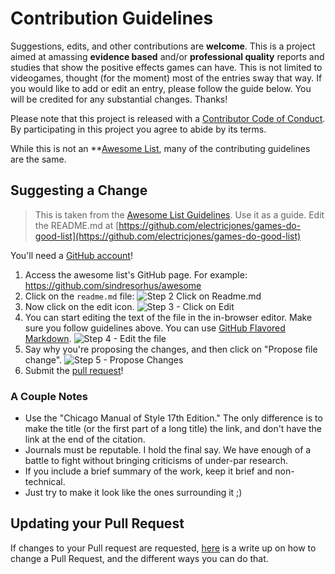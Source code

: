 # Contribution Guidelines
Suggestions, edits, and other contributions are **welcome**.
This is a project aimed at amassing **evidence based** and/or **professional quality** reports and studies that show the positive effects games can have.
This is not limited to videogames, thought (for the moment) most of the entries sway that way.
If you would like to add or edit an entry, please follow the guide below. You will be credited for any substantial changes.
Thanks!

Please note that this project is released with a [Contributor Code of Conduct](code-of-conduct.md). By participating in this project you agree to abide by its terms.

While this is not an **[Awesome List](https://github.com/sindresorhus/awesome), many of the contributing guidelines are the same.

## Suggesting a Change

> This is taken from the [Awesome List Guidelines](https://github.com/sindresorhus/awesome/blob/master/contributing.md).
Use it as a guide. Edit the README.md at [https://github.com/electricjones/games-do-good-list](https://github.com/electricjones/games-do-good-list)

You'll need a [GitHub account](https://github.com/join)!

1. Access the awesome list's GitHub page. For example: https://github.com/sindresorhus/awesome
2. Click on the `readme.md` file: ![Step 2 Click on Readme.md](https://cloud.githubusercontent.com/assets/170270/9402920/53a7e3ea-480c-11e5-9d81-aecf64be55eb.png)
3. Now click on the edit icon. ![Step 3 - Click on Edit](https://cloud.githubusercontent.com/assets/170270/9402927/6506af22-480c-11e5-8c18-7ea823530099.png)
4. You can start editing the text of the file in the in-browser editor. Make sure you follow guidelines above. You can use [GitHub Flavored Markdown](https://help.github.com/articles/github-flavored-markdown/). ![Step 4 - Edit the file](https://cloud.githubusercontent.com/assets/170270/9402932/7301c3a0-480c-11e5-81f5-7e343b71674f.png)
5. Say why you're proposing the changes, and then click on "Propose file change". ![Step 5 - Propose Changes](https://cloud.githubusercontent.com/assets/170270/9402937/7dd0652a-480c-11e5-9138-bd14244593d5.png)
6. Submit the [pull request](https://help.github.com/articles/using-pull-requests/)!


### A Couple Notes
- Use the "Chicago Manual of Style 17th Edition." The only difference is to make the title (or the first part of a long title) the link, and don't have the link at the end of the citation.
- Journals must be reputable. I hold the final say. We have enough of a battle to fight without bringing criticisms of under-par research.
- If you include a brief summary of the work, keep it brief and non-technical.
- Just try to make it look like the ones surrounding it ;)

## Updating your Pull Request
If changes to your Pull request are requested, [here](https://github.com/RichardLitt/knowledge/blob/master/github/amending-a-commit-guide.md) is a write up on how to change a Pull Request, and the different ways you can do that.
